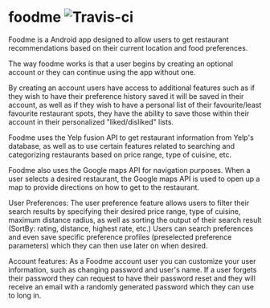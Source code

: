 # foodme ![Travis-ci](https://travis-ci.com/larakollokian/foodme.svg?token=s9wt5vK6yqsBSVx5Xszv&branch=master)


Foodme is a Android app designed to allow users to get restaurant recommendations based on their current location and food preferences.

The way foodme works is that a user begins by creating an optional account or they can continue using the app without one. 

By creating an account users have access to additional features such as if they wish to have their preference history saved it will be saved in their account, as well as if they wish to have a personal list of their favourite/least favourite restaurant spots, they have the ability to save those within their account in their personalized "liked/disliked" lists.


Foodme uses the Yelp fusion API to get restaurant information from Yelp's database, as well as to use certain features related to searching and categorizing restaurants based on price range, type of cuisine, etc.

Foodme also uses the Google maps API for navigation purposes. When a user selects a desired restaurant, the Google maps API is used to open up a map to provide directions on how to get to the restaurant.

User Preferences:
The user preference feature allows users to filter their search results by specifying their desired price range, type of cuisine, maximum distance radius, as well as sorting the output of their search result (SortBy: rating, distance, highest rate, etc.) Users can search preferences and even save specific preference profiles (preselected preference parameters) which they can then use later on when desired.


Account features:
As a Foodme account user you can customize your user information, such as changing password and user's name.
If a user forgets their password they can request to have their password reset and they will receive an email with a randomly generated password which they can use to long in.
